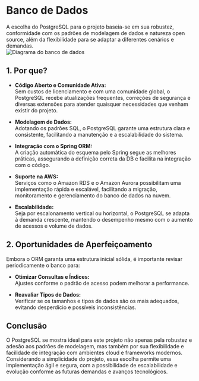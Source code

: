 
# Banco de Dados

A escolha do PostgreSQL para o projeto baseia-se em sua robustez, conformidade com os padrões de modelagem de dados e natureza open source, além da flexibilidade para se adaptar a diferentes cenários e demandas.  
![Diagrama do banco de dados](https://i.imgur.com/zWJ2v4S.png)

## 1. Por que?

- **Código Aberto e Comunidade Ativa:**  
  Sem custos de licenciamento e com uma comunidade global, o PostgreSQL recebe atualizações frequentes, correções de segurança e diversas extensões para atender quaisquer necessidades que venham existir do projeto.

- **Modelagem de Dados:**  
  Adotando os padrões SQL, o PostgreSQL garante uma estrutura clara e consistente, facilitando a manutenção e a escalabilidade do sistema.

- **Integração com o Spring ORM:**  
  A criação automática do esquema pelo Spring segue as melhores práticas, assegurando a definição correta da DB e facilita na integração com o código.

- **Suporte na AWS:**  
  Serviços como o Amazon RDS e o Amazon Aurora possibilitam uma implementação rápida e escalável, facilitando a migração, monitoramento e gerenciamento do banco de dados na nuvem.

- **Escalabilidade:**  
  Seja por escalonamento vertical ou horizontal, o PostgreSQL se adapta à demanda crescente, mantendo o desempenho mesmo com o aumento de acessos e volume de dados.

## 2. Oportunidades de Aperfeiçoamento

Embora o ORM garanta uma estrutura inicial sólida, é importante revisar periodicamente o banco para:

- **Otimizar Consultas e Índices:**  
  Ajustes conforme o padrão de acesso podem melhorar a performance.

- **Reavaliar Tipos de Dados:**  
  Verificar se os tamanhos e tipos de dados são os mais adequados, evitando desperdício e possíveis inconsistências.

## Conclusão

O PostgreSQL se mostra ideal para este projeto não apenas pela robustez e adesão aos padrões de modelagem, mas também por sua flexibilidade e facilidade de integração com ambientes cloud e frameworks modernos. Considerando a simplicidade do projeto, essa escolha permite uma implementação ágil e segura, com a possibilidade de escalabilidade e evolução conforme as futuras demandas e avanços tecnológicos.
